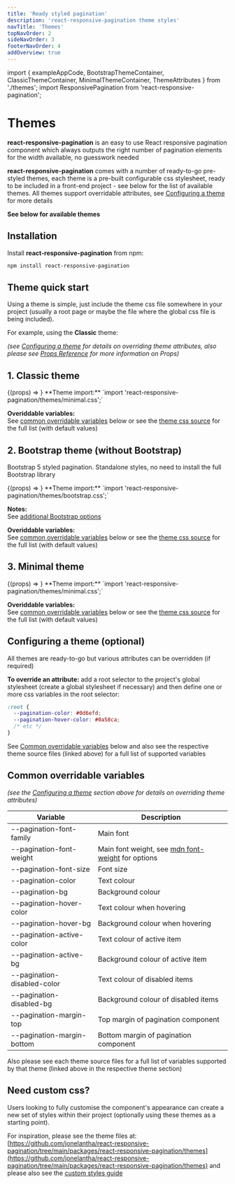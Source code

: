 ```yaml
---
title: 'Ready styled pagination'
description: 'react-responsive-pagination theme styles'
navTitle: 'Themes'
topNavOrder: 2
sideNavOrder: 3
footerNavOrder: 4
addOverview: true
---
```


import { exampleAppCode, BootstrapThemeContainer, ClassicThemeContainer, MinimalThemeContainer, ThemeAttributes } from './themes';
import ResponsivePagination from 'react-responsive-pagination';

# Themes

**react-responsive-pagination** is an easy to use React responsive pagination component which always outputs the right number of pagination elements for the width available, no guesswork needed

**react-responsive-pagination** comes with a number of ready-to-go pre-styled themes, each theme is a pre-built configurable css stylesheet, ready to be included in a front-end project - see below for the list of available themes. All themes support overridable attributes, see [Configuring a theme](#configuring-a-theme-optional) for more details

**See below for available themes**

## Installation

Install **react-responsive-pagination** from npm:

```bash
npm install react-responsive-pagination
```

## Theme quick start

Using a theme is simple, just include the theme css file somewhere in your project (usually a root page or maybe the file where the global css file is being included).

For example, using the **Classic** theme:

<CodeBlock code={exampleAppCode} language='jsx' title='MyApp.js'/>

_(see [Configuring a theme](#configuring-a-theme-optional) for details on overriding theme attributes, also please see [Props Reference](/props) for more information on Props)_

## 1. Classic theme

<ClassicThemeContainer hasBorder>
  {(props) => <ResponsivePagination {...props} />}
</ClassicThemeContainer>

<ThemeAttributes>
**Theme import:**  
`import 'react-responsive-pagination/themes/minimal.css';`

**Overiddable variables:**  
See [common overridable variables](#common-overridable-variables) below or see the [theme css source](https://raw.githubusercontent.com/jonelantha/react-responsive-pagination/main/packages/react-responsive-pagination/themes/classic.css) for the full list (with default values)
</ThemeAttributes>

## 2. Bootstrap theme (without Bootstrap)

Bootstrap 5 styled pagination. Standalone styles, no need to install the full Bootstrap library

<BootstrapThemeContainer hasBorder>
  {(props) => <ResponsivePagination {...props} />}
</BootstrapThemeContainer>

<ThemeAttributes>
**Theme import:**  
`import 'react-responsive-pagination/themes/bootstrap.css';`

**Notes:**  
See [additional Bootstrap options](https://react-responsive-pagination.elantha.com/bootstrap-pagination/#options)

**Overiddable variables:**  
See [common overridable variables](#common-overridable-variables) below or see the [theme css source](https://raw.githubusercontent.com/jonelantha/react-responsive-pagination/main/packages/react-responsive-pagination/themes/bootstrap.css) for the full list (with default values)
</ThemeAttributes>

## 3. Minimal theme

<MinimalThemeContainer hasBorder>
  {(props) => <ResponsivePagination {...props} />}
</MinimalThemeContainer>

<ThemeAttributes>
**Theme import:**  
`import 'react-responsive-pagination/themes/minimal.css';`

**Overiddable variables:**  
See [common overridable variables](#common-overridable-variables) below or see the [theme css source](https://raw.githubusercontent.com/jonelantha/react-responsive-pagination/main/packages/react-responsive-pagination/themes/minimal.css) for the full list (with default values)
</ThemeAttributes>

## Configuring a theme (optional)

All themes are ready-to-go but various attributes can be overridden (if required)

**To override an attribute:** add a root selector to the project's global stylesheet (create a global stylesheet if necessary) and then define one or more css variables in the root selector:

```css
:root {
  --pagination-color: #0d6efd;
  --pagination-hover-color: #0a58ca;
  /* etc */
}
```

See [Common overridable variables](#common-overridable-variables) below and also see the respective theme source files (linked above) for a full list of supported variables

## Common overridable variables

_(see the [Configuring a theme](#configuring-a-theme-optional) section above for details on overriding theme attributes)_

| Variable                    | Description                                                                                                       |
| --------------------------- | ----------------------------------------------------------------------------------------------------------------- |
| --pagination-font-family    | Main font                                                                                                         |
| --pagination-font-weight    | Main font weight, see [mdn font-weight](https://developer.mozilla.org/en-US/docs/Web/CSS/font-weight) for options |
| --pagination-font-size      | Font size                                                                                                         |
| --pagination-color          | Text colour                                                                                                       |
| --pagination-bg             | Background colour                                                                                                 |
| --pagination-hover-color    | Text colour when hovering                                                                                         |
| --pagination-hover-bg       | Background colour when hovering                                                                                   |
| --pagination-active-color   | Text colour of active item                                                                                        |
| --pagination-active-bg      | Background colour of active item                                                                                  |
| --pagination-disabled-color | Text colour of disabled items                                                                                     |
| --pagination-disabled-bg    | Background colour of disabled items                                                                               |
| --pagination-margin-top     | Top margin of pagination component                                                                                |
| --pagination-margin-bottom  | Bottom margin of pagination component                                                                             |

Also please see each theme source files for a full list of variables supported by that theme (linked above in the respective theme section)

## Need custom css?

Users looking to fully customise the component's appearance can create a new set of styles within their project (optionally using these themes as a starting point).

For inspiration, please see the theme files at: [https://github.com/jonelantha/react-responsive-pagination/tree/main/packages/react-responsive-pagination/themes](https://github.com/jonelantha/react-responsive-pagination/tree/main/packages/react-responsive-pagination/themes) and please also see the [custom styles guide](/custom-styled-pagination)
